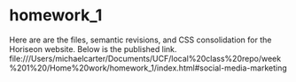 # homework_1
Here are are the files, semantic revisions, and CSS consolidation for the Horiseon website. Below is the published link.
file:///Users/michaelcarter/Documents/UCF/local%20class%20repo/week%201%20/Home%20work/homework_1/index.html#social-media-marketing
